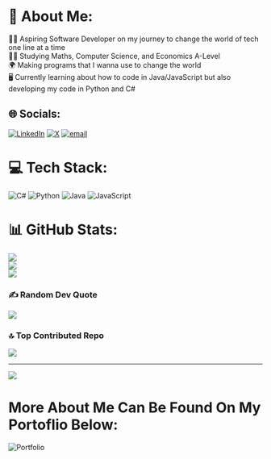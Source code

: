 # 💫 About Me:
👨‍💻 Aspiring Software Developer on my journey to change the world of tech one line at a time<br>🧑‍🎓 Studying Maths, Computer Science, and Economics A-Level<br>🌍 Making programs that I wanna use to change the world<br>🖥️ Currently learning about how to code in Java/JavaScript but also developing my code in Python and C#


## 🌐 Socials:
[![LinkedIn](https://img.shields.io/badge/LinkedIn-%230077B5.svg?logo=linkedin&logoColor=white)](https://www.linkedin.com/in/kobbie-korsah-400685369/) [![X](https://img.shields.io/badge/X-black.svg?logo=X&logoColor=white)](https://x.com/OfficialKobbieK) [![email](https://img.shields.io/badge/Email-D14836?logo=gmail&logoColor=white)](mailto:kobbykorsah06@gmail.com) 

# 💻 Tech Stack:
![C#](https://img.shields.io/badge/c%23-%23239120.svg?style=for-the-badge&logo=csharp&logoColor=white) ![Python](https://img.shields.io/badge/python-3670A0?style=for-the-badge&logo=python&logoColor=ffdd54) ![Java](https://img.shields.io/badge/java-%23ED8B00.svg?style=for-the-badge&logo=openjdk&logoColor=white) ![JavaScript](https://img.shields.io/badge/javascript-%23323330.svg?style=for-the-badge&logo=javascript&logoColor=%23F7DF1E)
# 📊 GitHub Stats:
![](https://github-readme-stats.vercel.app/api?username=Kobbie-Korsah&theme=dark&hide_border=false&include_all_commits=false&count_private=false)<br/>
![](https://nirzak-streak-stats.vercel.app/?user=Kobbie-Korsah&theme=dark&hide_border=false)<br/>
![](https://github-readme-stats.vercel.app/api/top-langs/?username=Kobbie-Korsah&theme=dark&hide_border=false&include_all_commits=false&count_private=false&layout=compact)

### ✍️ Random Dev Quote
![](https://quotes-github-readme.vercel.app/api?type=horizontal&theme=radical)

### 🔝 Top Contributed Repo
![](https://github-contributor-stats.vercel.app/api?username=Kobbie-Korsah&limit=5&theme=dark&combine_all_yearly_contributions=true)

---
[![](https://visitcount.itsvg.in/api?id=Kobbie-Korsah&icon=0&color=1)](https://visitcount.itsvg.in)

# More About Me Can Be Found On My Portoflio Below:
![Portfolio]([https://github.com/Kobbie-Korsah/Kobbie-Korsah/blob/460a22d1c7d17b6c801cf0c99b4223876069456d/kk-logo.png])
